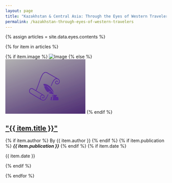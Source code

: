 ```yaml
---
layout: page
title: "Kazakhstan & Central Asia: Through the Eyes of Western Travelers"
permalink: /kazakhstan-through-eyes-of-western-travelers
---
```


{% assign articles = site.data.eyes.contents %}

{% for item in articles %}
<div class="row align-items-center">
    <div class="col-sm-12 col-md-4 media_center">
    {% if item.image %}
        <img src="{{ item.image }}" class="img-fluid news_thumbnail mx-auto" alt="Image" />
    {% else %}
    <img src="assets/images/pen_quill.png" class="img-fluid news_thumbnail mx-auto" alt="Image" />
    {% endif %}
    </div>

<div class="col-sm-12 col-md-8 media_center">
    <h2 class="briefing-statement__title_allnews">
    <a class="media-link" href="{{ item.href }}" target="_blank" title="{{ item.title }}">
    "{{ item.title }}"
    </a>
    </h2>
<div class="meta__pub ml-5">
{% if item.author %} 
By {{ item.author }}
{% endif %}
{% if item.publication %}
<em><b> {{ item.publication }}</b></em>
{% endif %}
{% if item.date %} 
<p>{{ item.date }}</p>
{% endif %}
</div>
</div>
</div>

{% endfor %}

 